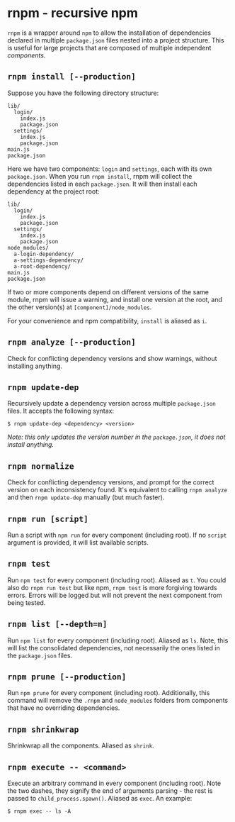 rnpm - recursive npm
====================

`rnpm` is a wrapper around `npm` to allow the installation of dependencies declared in multiple `package.json` files nested into a project structure. This is useful for large projects that are composed of multiple independent *components*.

## `rnpm install [--production]`

Suppose you have the following directory structure:

    lib/
      login/
        index.js
        package.json
      settings/
        index.js
        package.json
    main.js
    package.json

Here we have two components: `login` and `settings`, each with its own `package.json`. When you run `rnpm install`, rnpm will collect the dependencies listed in each `package.json`. It will then install each dependency at the project root:

    lib/
      login/
        index.js
        package.json
      settings/
        index.js
        package.json
    node_modules/
      a-login-dependency/
      a-settings-dependency/
      a-root-dependency/
    main.js
    package.json

If two or more components depend on different versions of the same module, rnpm will issue a warning, and install one version at the root, and the other version(s) at `[component]/node_modules`.

For your convenience and npm compatibility, `install` is aliased as `i`.

## `rnpm analyze [--production]`

Check for conflicting dependency versions and show warnings, without installing anything.

## `rnpm update-dep`

Recursively update a dependency version across multiple `package.json` files. It accepts the following syntax:

    $ rnpm update-dep <dependency> <version>

*Note: this only updates the version number in the `package.json`, it does not install anything.*

## `rnpm normalize`

Check for conflicting dependency versions, and prompt for the correct version on each inconsistency found. It's equivalent to calling `rnpm analyze` and then `rnpm update-dep` manually (but much faster).

## `rnpm run [script]`

Run a script with `npm run` for every component (including root). If no `script` argument is provided, it will list available scripts.

## `rnpm test`

Run `npm test` for every component (including root). Aliased as `t`. You could also do `rnpm run test` but like npm, `rnpm test` is more forgiving towards errors. Errors will be logged but will not prevent the next component from being tested.

## `rnpm list [--depth=n]`

Run `npm list` for every component (including root). Aliased as `ls`. Note, this will list the consolidated dependencies, not necessarily the ones listed in the `package.json` files.

## `rnpm prune [--production]`

Run `npm prune` for every component (including root). Additionally, this command will remove the `.rnpm` and `node_modules` folders from components that have no overriding dependencies.

## `rnpm shrinkwrap`

Shrinkwrap all the components. Aliased as `shrink`.

## `rnpm execute -- <command>`

Execute an arbitrary command in every component (including root). Note the two dashes, they signify the end of arguments parsing - the rest is passed to `child_process.spawn()`. Aliased as `exec`. An example:

`$ rnpm exec -- ls -A`
